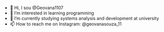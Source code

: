 - 👋 Hi, I sou @Geovana1107
- 👀 I’m interested in learning programming
- 🌱 I’m currently studying systems analysis and development at university
- 📫 How to reach me on Instagram: @geovanasouza_11
